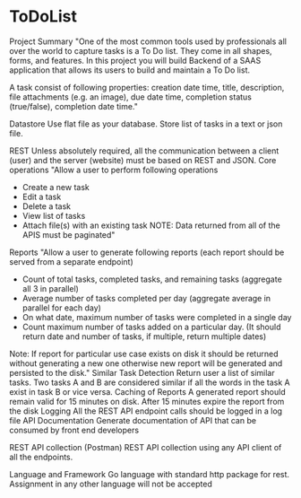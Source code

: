 # ToDoList

Project Summary	"One of the most common tools used by professionals all over the world to capture tasks is a To Do list. They come in all shapes, forms, and features. In this project you will build Backend of a SAAS application that allows its users to build and maintain a To Do list.

A task consist of following properties: creation date time, title, description, file attachments (e.g. an image), due date time, completion status (true/false), completion date time."


Datastore	Use flat file as your database. Store list of tasks in a text or json file.


REST	Unless absolutely required, all the communication between a client (user) and the server (website) must be based on REST and JSON.
Core operations	"Allow a user to perform following operations
- Create a new task
- Edit a task
- Delete a task
- View list of tasks
- Attach file(s) with an existing task
NOTE: Data returned from all of the APIS must be paginated"


Reports	"Allow a user to generate following reports (each report should be served from a separate endpoint)
- Count of total tasks, completed tasks, and remaining tasks (aggregate all 3 in parallel)
- Average number of tasks completed per day (aggregate average in parallel for each day)
- On what date, maximum number of tasks were completed in a single day
- Count maximum number of tasks added on a particular day. (It should return date and number of tasks, if multiple, return multiple dates)

Note: If report for particular use case exists on disk it should be returned without generating a new one otherwise new report will be generated and persisted to the disk."
Similar Task Detection	Return user a list of similar tasks. Two tasks A and B are considered similar if all the words in the task A exist in task B or vice versa.
Caching of Reports	A generated report should remain valid for 15 minutes on disk. After 15 minutes expire the report from the disk
Logging	All the REST API endpoint calls should be logged in a log file
API Documentation	Generate documentation of API that can be consumed by front end developers


REST API collection (Postman)	REST API collection using any API client of all the endpoints.


Language and Framework	Go language with standard http package for rest. Assignment in any other language will not be accepted